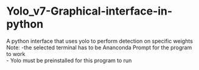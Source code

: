 # Yolo_v7-Graphical-interface-in-python
A python interface that uses yolo to perform detection on specific weights
Note: -the selected terminal has to be Ananconda Prompt for the program to work <br />
      - Yolo must be preinstalled for this program to run
